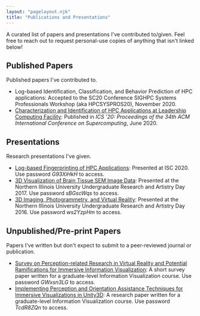 ```yaml
---
layout: "pagelayout.njk"
title: "Publications and Presentations"
---
```


A curated list of papers and presentations I've contributed to/given. Feel free to reach out to request personal-use copies of anything that isn't linked below!

## Published Papers

Published papers I've contributed to.

* Log-based Identification, Classification, and Behavior Prediction of HPC applications: Accepted to the SC20 Conference SIGHPC Systems Professionals Workshop (aka HPCSYSPROS20), November 2020.
* [Characterization and Identification of HPC Applications at Leadership Computing Facility](https://dl.acm.org/doi/abs/10.1145/3392717.3392774): Published in _ICS '20: Proceedings of the 34th ACM International Conference on Supercomputing_, June 2020.



## Presentations

Research presentations I've given.

* [Log-based Fingerprinting of HPC Applications](https://ark.ryandlewis.dev/index.php/s/cgEbXpDJssZEYW5): Presented at ISC 2020. Use password _G93XiHkH_ to access.
* [3D Visualization of Brain Tissue SEM Image Data](https://ark.ryandlewis.dev/index.php/s/d4x72n6ieEeLnsp): Presented at the Northern Illinois University Undergraduate Research and Artistry Day 2017. Use password _sBGscWqs_ to access.
* [3D Imaging, Photogrammetry, and Virtual Reality](https://ark.ryandlewis.dev/index.php/s/3wpHytE6Q8HxE2Y): Presented at the Northern Illinois University Undergraduate Research and Artistry Day 2016. Use password _ws2YzpHm_ to access.



## Unpublished/Pre-print Papers

Papers I've written but don't expect to submit to a peer-reviewed journal or publication.

* [Survey on Perception-related Research in Virtual Reality and Potential Ramifications for Immersive Information Visualization](https://ark.ryandlewis.dev/index.php/s/qZLi6G29ACDDx6p): A short survey paper written for a graduate-level Information Visualization course. Use password _GWxsn3LG_ to access.
* [Implementing Perception and Orientation Assistance Techniques for Immersive Visualizations in Unity3D](https://ark.ryandlewis.dev/index.php/s/fMQiLWqeDB2jJQx): A research paper written for a graduate-level Information Visualization course. Use password _TcdR8ZQn_ to access.
